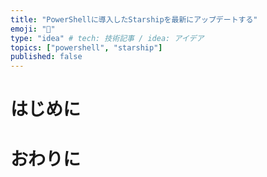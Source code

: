 ```yaml
---
title: "PowerShellに導入したStarshipを最新にアップデートする"
emoji: "📑"
type: "idea" # tech: 技術記事 / idea: アイデア
topics: ["powershell", "starship"]
published: false
---
```


# はじめに

# おわりに
